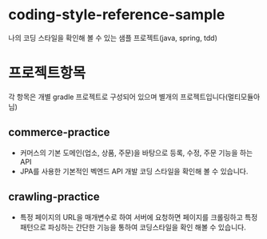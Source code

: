 # coding-style-reference-sample
나의 코딩 스타일을 확인해 볼 수 있는 샘플 프로젝트(java, spring, tdd)


# 프로젝트항목
각 항목은 개별 gradle 프로젝트로 구성되어 있으며 별개의 프로젝트입니다(멀티모듈아님)


## commerce-practice
- 커머스의 기본 도메인(업소, 상품, 주문)을 바탕으로 등록, 수정, 주문 기능을 하는 API
- JPA를 사용한 기본적인 벡엔드 API 개발 코딩 스타일을 확인해 볼 수 있습니다.

## crawling-practice 
- 특정 페이지의 URL을 매개변수로 하여 서버에 요청하면 페이지를 크롤링하고 특정 패턴으로 파싱하는 간단한 기능을 통하여 코딩스타일을 확인 해볼 수 있습니다.

